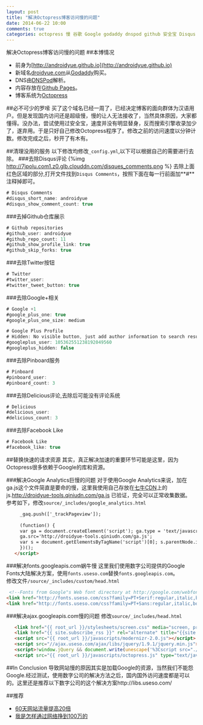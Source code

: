 ```yaml
---
layout: post
title: "解决Octopress博客访问慢的问题"
date: 2014-06-22 10:00
comments: true
categories: octopress 慢 谷歌 Google godaddy dnspod github 安全宝 Disqus Twitter Google+ Facebook pinboard delicious analytics fonts.googleapis.com ajax.googleapis.com libs.useso.com ajax.useso.com fonts.useso.com useso
---
```

解决Octopress博客访问慢的问题
##本博情况
  * 前身为[http://androidyue.github.io](http://androidyue.github.io)
  * 新域名[droidyue.com](http://droidyue.com)从[Godaddy](http://www.godaddy.com/?ci=90231)购买。
  * DNS由[DNSPod](https://www.dnspod.cn/)解析。
  * 内容存放在[Github Pages](https://pages.github.com/)。
  * 博客系统为[Octopress](http://octopress.org/)
<!--more-->
##必不可少的罗嗦
买了这个域名已经一周了，已经决定博客的面向群体为汉语用户。但是发现国内访问还是超级慢，慢的让人无法接收了，当然具体原因，大家都懂得。没办法，尝试使用过安全宝，速度并没有明显替身，反而搜索引擎收录加少了，遂弃用。于是只好自己修改Octopress程序了。修改之前的访问速度以分钟计数。修改完成之后，秒开了有木有。

##清理没用的服务
以下修改均修改`_config.yml`,以下可以根据自己的需要进行去除。
###去除Disqus评论
{%img http://7jpolu.com1.z0.glb.clouddn.com/disques_comments.png %}
去除上面红色区域的部分,打开文件找到`Disqus Comments`，按照下面在每一行前面加**#**注释掉即可。
```java
# Disqus Comments
#disqus_short_name: androidyue
#disqus_show_comment_count: true 
```
###去掉Github仓库展示
```java
# Github repositories
#github_user: androidyue
#github_repo_count: 11
#github_show_profile_link: true
#github_skip_forks: true
```
###去除Twitter按钮
```java
# Twitter
#twitter_user: 
#twitter_tweet_button: true
```
###去除Google+相关
```java
# Google +1
#google_plus_one: true
#google_plus_one_size: medium

# Google Plus Profile
# Hidden: No visible button, just add author information to search results
#googleplus_user: 105362551238192049560
#googleplus_hidden: false
```
###去除Pinboard服务
```java
# Pinboard
#pinboard_user:
#pinboard_count: 3
```
###去除Delicious评论,去除后可能没有评论系统
```java
# Delicious
#delicious_user:
#delicious_count: 3
```
###去除Facebook Like
```java
# Facebook Like
#facebook_like: true 
```

##替换快速的请求资源
其实，真正解决加速的重要环节可能是这里，因为Octopress很多依赖于Google的库和资源。

###解决Google Analytics巨慢的问题
对于使用Google Analytics来说，加在ga.js这个文件简直是要命的慢，这里我使用自己存放在[七牛CDN](http://droidredirect.sinaapp.com/qiniu_redirect.php)上的js.http://droidyue-tools.qiniudn.com/ga.js 已验证，完全可以正常收集数据。  
参考如下，修改`source/_includes/google_analytics.html`
```html
     _gaq.push(['_trackPageview']);
 
     (function() {
     var ga = document.createElement('script'); ga.type = 'text/javascript'; ga.async = true;
     ga.src='http://droidyue-tools.qiniudn.com/ga.js';
     var s = document.getElementsByTagName('script')[0]; s.parentNode.insertBefore(ga, s);
     })();
   </script>
```
###解决fonts.googleapis.com蜗牛慢
这里我们使用数字公司提供的Google Fonts大陆解决方案，使用`fonts.useso.com`替换`fonts.googleapis.com`。  
修改文件`/source/_includes/custom/head.html`
```html
 <!--Fonts from Google"s Web font directory at http://google.com/webfonts -->
<link href="http://fonts.useso.com/css?family=PT+Serif:regular,italic,bold,bolditalic" rel="stylesheet" type="text/css">
<link href="http://fonts.useso.com/css?family=PT+Sans:regular,italic,bold,bolditalic" rel="stylesheet" type="text/css">
```

###解决ajax.googleapis.com慢的问题
修改`source/_includes/head.html`
```html
   <link href="{{ root_url }}/stylesheets/screen.css" media="screen, projection" rel="stylesheet" type="text/css">
   <link href="{{ site.subscribe_rss }}" rel="alternate" title="{{site.title}}" type="application/atom+xml">
   <script src="{{ root_url }}/javascripts/modernizr-2.0.js"></script>
   <script src="//ajax.useso.com/ajax/libs/jquery/1.9.1/jquery.min.js"></script>
   <script>!window.jQuery && document.write(unescape('%3Cscript src="./javascripts/lib/jquery.min.js"%3E%3C/script%3E'))</script>
   <script src="{{ root_url }}/javascripts/octopress.js" type="text/javascript"></script>
```

##In Conclusion
导致网站慢的原因其实是加载Google的资源，当然我们不能怨Google.经过测试，使用数字公司的解决方法之后，国内国外访问速度都是可以的。这里还是推荐以下数字公司的这个解决方案http://libs.useso.com/  


##推荐
  * <a href="http://www.amazon.cn/gp/product/B0083S7TDW/ref=as_li_tf_tl?ie=UTF8&camp=536&creative=3200&creativeASIN=B0083S7TDW&linkCode=as2&tag=droidyue-23">60天网站流量提高20倍</a><img src="http://ir-cn.amazon-adsystem.com/e/ir?t=droidyue-23&l=as2&o=28&a=B0083S7TDW" width="1" height="1" border="0" alt="" style="border:none !important; margin:0px !important;" />
  * <a href="http://www.amazon.cn/gp/product/B003OA3VXG/ref=as_li_tf_tl?ie=UTF8&camp=536&creative=3200&creativeASIN=B003OA3VXG&linkCode=as2&tag=droidyue-23">我是怎样通过网络挣到100万的</a><img src="http://ir-cn.amazon-adsystem.com/e/ir?t=droidyue-23&l=as2&o=28&a=B003OA3VXG" width="1" height="1" border="0" alt="" style="border:none !important; margin:0px !important;" />



